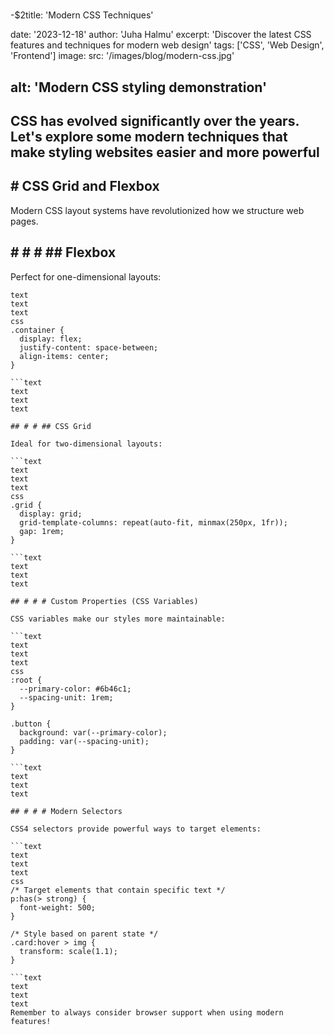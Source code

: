 
#
  -$2title: 'Modern CSS Techniques'

date: '2023-12-18'
author: 'Juha Halmu'
excerpt: 'Discover the latest CSS features and techniques for modern web design'
tags: ['CSS', 'Web Design', 'Frontend']
image:
  src: '/images/blog/modern-css.jpg'

##   alt: 'Modern CSS styling demonstration'

## CSS has evolved significantly over the years. Let's explore some modern techniques that make styling websites easier and more powerful

## # CSS Grid and Flexbox

Modern CSS layout systems have revolutionized how we structure web pages.

## # # # ## Flexbox

Perfect for one-dimensional layouts:

```text
text
text
text
css
.container {
  display: flex;
  justify-content: space-between;
  align-items: center;
}

```text
text
text
text

## # # ## CSS Grid

Ideal for two-dimensional layouts:

```text
text
text
text
css
.grid {
  display: grid;
  grid-template-columns: repeat(auto-fit, minmax(250px, 1fr));
  gap: 1rem;
}

```text
text
text
text

## # # # Custom Properties (CSS Variables)

CSS variables make our styles more maintainable:

```text
text
text
text
css
:root {
  --primary-color: #6b46c1;
  --spacing-unit: 1rem;
}

.button {
  background: var(--primary-color);
  padding: var(--spacing-unit);
}

```text
text
text
text

## # # # Modern Selectors

CSS4 selectors provide powerful ways to target elements:

```text
text
text
text
css
/* Target elements that contain specific text */
p:has(> strong) {
  font-weight: 500;
}

/* Style based on parent state */
.card:hover > img {
  transform: scale(1.1);
}

```text
text
text
text
Remember to always consider browser support when using modern features!
